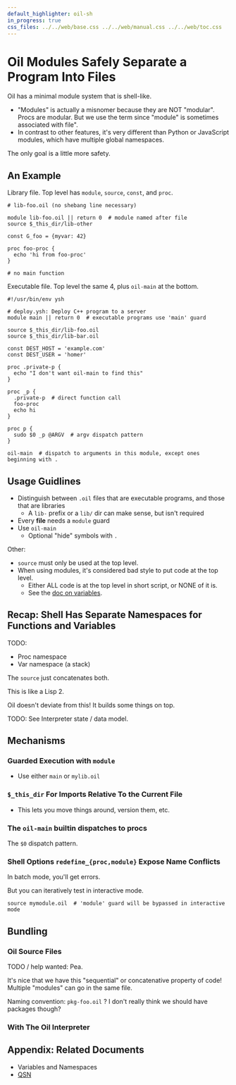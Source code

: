 ```yaml
---
default_highlighter: oil-sh
in_progress: true
css_files: ../../web/base.css ../../web/manual.css ../../web/toc.css
---
```


Oil Modules Safely Separate a Program Into Files
================================================

Oil has a minimal module system that is shell-like.

- "Modules" is actually a misnomer because they are NOT "modular".  Procs are
modular.  But we use the term since "module" is sometimes associated with
file".
- In contrast to other features, it's very different than Python or JavaScript
  modules, which have multiple global namespaces.

The only goal is a little more safety.

<div id="toc">
</div>

## An Example

Library file.  Top level has `module`, `source`, `const`, and `proc`.

    # lib-foo.oil (no shebang line necessary)

    module lib-foo.oil || return 0  # module named after file
    source $_this_dir/lib-other

    const G_foo = {myvar: 42}

    proc foo-proc {
      echo 'hi from foo-proc'
    }

    # no main function

Executable file.  Top level the same 4, plus `oil-main` at the bottom.

    #!/usr/bin/env ysh

    # deploy.ysh: Deploy C++ program to a server
    module main || return 0  # executable programs use 'main' guard

    source $_this_dir/lib-foo.oil
    source $_this_dir/lib-bar.oil

    const DEST_HOST = 'example.com'
    const DEST_USER = 'homer'

    proc .private-p {
      echo "I don't want oil-main to find this"
    }

    proc _p {
      .private-p  # direct function call
      foo-proc
      echo hi
    }

    proc p {
      sudo $0 _p @ARGV  # argv dispatch pattern
    }

    oil-main  # dispatch to arguments in this module, except ones beginning with .

## Usage Guidlines

- Distinguish between `.oil` files that are executable programs, and those that
  are libraries
  - A `lib-` prefix or a `lib/` dir can make sense, but isn't required
- Every **file** needs a `module` guard
- Use `oil-main`
  - Optional "hide" symbols with `.`

Other:

- `source` must only be used at the top level.
- When using modules, it's considered bad style to put code at the top level.
  - Either ALL code is at the top level in short script, or NONE of it is.
  - See the [doc on variables](variables.html).

## Recap: Shell Has Separate Namespaces for Functions and Variables

TODO:

- Proc namespace 
- Var namespace (a stack)

The `source` just concatenates both.

This is like a Lisp 2.

Oil doesn't deviate from this!  It builds some things on top.

TODO: See Interpreter state / data model.

## Mechanisms

### Guarded Execution with `module`

- Use either `main` or `mylib.oil`

### `$_this_dir` For Imports Relative To the Current File

- This lets you move things around, version them, etc.

### The `oil-main` builtin dispatches to procs

The `$0` dispatch pattern.

### Shell Options `redefine_{proc,module}` Expose Name Conflicts

In batch mode, you'll get errors.

But you can iteratively test in interactive mode.

    source mymodule.oil  # 'module' guard will be bypassed in interactive mode

## Bundling 

### Oil Source Files

TODO / help wanted: Pea.

It's nice that we have this "sequential" or concatenative property of code!
Multiple "modules" can go in the same file.

Naming convention: `pkg-foo.oil` ?  I don't really think we should have
packages though? 

### With The Oil Interpreter

## Appendix: Related Documents

- Variables and Namespaces
- [QSN](qsn.html)
